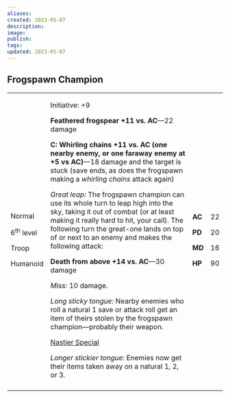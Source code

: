 ```yaml
---
aliases: 
created: 2023-05-07
description: 
image: 
publish: 
tags: 
updated: 2023-05-07
---
```


## Frogspawn Champion

<table>
<colgroup>
<col style="width: 16%" />
<col style="width: 71%" />
<col style="width: 5%" />
<col style="width: 6%" />
</colgroup>
<tbody>
<tr class="odd">
<td><p>Normal</p>
<p>6<sup>th</sup> level</p>
<p>Troop</p>
<p>Humanoid</p></td>
<td><p>Initiative: +9</p>
<p><strong>Feathered frogspear +11 vs. AC</strong>—22 damage</p>
<p><strong>C: Whirling chains +11 vs. AC (one nearby enemy, or one
faraway enemy at +5 vs AC)</strong>—18 damage and the target is stuck
(save ends, as does the frogspawn making a <em>whirling chains</em>
attack again)</p>
<p><em>Great leap:</em> The frogspawn champion can use its whole turn to
leap high into the sky, taking it out of combat (or at least making it
really hard to hit, your call). The following turn the great-one lands
on top of or next to an enemy and makes the following attack:</p>
<p><strong>Death from above +14 vs. AC</strong>—30 damage</p>
<p><em>Miss:</em> 10 damage.</p>
<p><em>Long sticky tongue:</em> Nearby enemies who roll a natural 1 save
or attack roll get an item of theirs stolen by the frogspawn
champion—probably their weapon.</p>
<p><u>Nastier Special</u></p>
<p><em>Longer stickier tongue:</em> Enemies now get their items taken
away on a natural 1, 2, or 3.</p></td>
<td><p><strong>AC</strong></p>
<p><strong>PD</strong></p>
<p><strong>MD</strong></p>
<p><strong>HP</strong></p></td>
<td><p>22</p>
<p>20</p>
<p>16</p>
<p>90</p></td>
</tr>
<tr class="even">
<td></td>
<td></td>
<td></td>
<td></td>
</tr>
</tbody>
</table>

